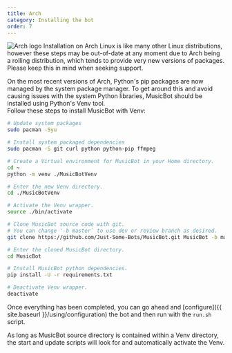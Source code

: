 ```yaml
---
title: Arch
category: Installing the bot
order: 7
---
```


<img class="os-icon" src="{{ site.baseurl }}/images/arch.png" alt="Arch logo" />
Installation on Arch Linux is like many other Linux distributions, however these steps may be out-of-date at any moment due to Arch being a rolling distribution, which tends to provide very new versions of packages.  
Please keep this in mind when seeking support.  

On the most recent versions of Arch, Python's pip packages are now managed by the system package manager.  To get around this and avoid causing issues with the system Python libraries, MusicBot should be installed using Python's Venv tool.  
Follow these steps to install MusicBot with Venv:  


~~~ bash
# Update system packages
sudo pacman -Syu

# Install system packaged dependencies
sudo pacman -S git curl python python-pip ffmpeg

# Create a Virtual environment for MusicBot in your Home directory.
cd ~
python -m venv ./MusicBotVenv

# Enter the new Venv directory.
cd ./MusicBotVenv

# Activate the Venv wrapper.
source ./bin/activate

# Clone MusicBot source code with git.
# You can change '-b master` to use dev or review branch as desired.
git clone https://github.com/Just-Some-Bots/MusicBot.git MusicBot -b master

# Enter the cloned MusicBot directory.
cd MusicBot

# Install MusicBot python dependencies.
pip install -U -r requirements.txt

# Deactivate Venv wrapper.
deactivate

~~~

Once everything has been completed, you can go ahead and [configure]({{ site.baseurl }}/using/configuration) the bot and then run with the `run.sh` script.  

As long as MusicBot source directory is contained within a Venv directory, the start and update scripts will look for and automatically activate the Venv.  

